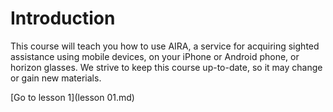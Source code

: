 # Introduction

This course will teach you how to use AIRA, a service for acquiring sighted assistance using mobile devices, on your iPhone or Android
phone, or horizon glasses. We strive to keep this course up-to-date, so it may change or gain new materials.

[Go to lesson 1](lesson 01.md)
